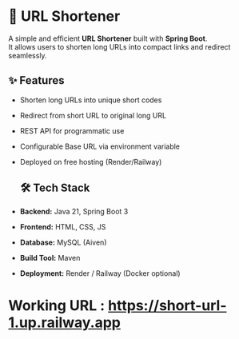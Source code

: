 # 🔗 URL Shortener

A simple and efficient **URL Shortener** built with **Spring Boot**.  
It allows users to shorten long URLs into compact links and redirect seamlessly.  

## ✨ Features
- Shorten long URLs into unique short codes  
- Redirect from short URL to original long URL  
- REST API for programmatic use  
- Configurable Base URL via environment variable
- Deployed on free hosting (Render/Railway)

  ## 🛠️ Tech Stack
- **Backend:** Java 21, Spring Boot 3
- **Frontend:** HTML, CSS, JS
- **Database:** MySQL (Aiven)  
- **Build Tool:** Maven  
- **Deployment:** Render / Railway (Docker optional)

# Working URL : https://short-url-1.up.railway.app
